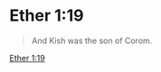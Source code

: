 # Ether 1:19

> And Kish was the son of Corom.

[Ether 1:19](https://www.churchofjesuschrist.org/study/scriptures/bofm/ether/1?lang=eng&id=p19#p19)


